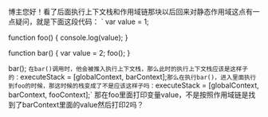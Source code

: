 博主您好！看了后面执行上下文栈和作用域链那块以后回来对静态作用域这点有一点疑问，就是下面这段代码：
`
var value = 1;

function foo() {
    console.log(value);
}

function bar() {
    var value = 2;
    foo();
}

bar();
`
在bar()调用时，他会被推入执行上下文栈，那么此时的执行上下文栈应该是这样子的：
`executeStack = [globalContext, barContext];`
那么在执行bar()，进入里面执行到foo的时候，那这时候的栈变成了不是应该这样子吗：
`executeStack = [globalContext, barContext, fooContext];`
那在foo里面打印变量value，不是按照作用域链是找到了barContext里面的value然后打印2吗？
